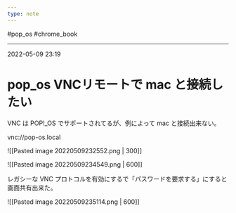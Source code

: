 ```yaml
---
type: note
---
```


#pop_os #chrome_book 

---
2022-05-09  23:19

# pop_os  VNCリモートで mac と接続したい

VNC は POP!_OS でサポートされてるが、例によって mac と接続出来ない。

vnc://pop-os.local

![[Pasted image 20220509232552.png | 300]]

![[Pasted image 20220509234549.png | 600]]

レガシーな VNC プロトコルを有効にするで「パスワードを要求する」にすると画面共有出来た。

![[Pasted image 20220509235114.png | 600]]



